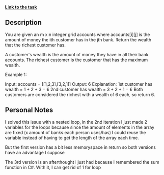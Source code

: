 **[Link to the task](https://leetcode.com/problems/richest-customer-wealth/description/)**

## Description

You are given an m x n integer grid accounts where accounts[i][j] is the amount of money the i​​​​​​​​​​​th​​​​ customer has in the j​​​​​​​​​​​th​​​​ bank. Return the wealth that the richest customer has.

A customer's wealth is the amount of money they have in all their bank accounts. The richest customer is the customer that has the maximum wealth.

Example 1:

Input: accounts = [[1,2,3],[3,2,1]]
Output: 6
Explanation:
1st customer has wealth = 1 + 2 + 3 = 6
2nd customer has wealth = 3 + 2 + 1 = 6
Both customers are considered the richest with a wealth of 6 each, so return 6.

## Personal Notes

I solved this issue with a nested loop, in the 2nd iteration I just made 2 variables for the loops because
since the amount of elements in the array are fixed (x amount of banks each person uses/has) I could reuse the
variable instead of having to get the length of the array each time.

But the first version has a bit less memoryspace in return so both versions have an advantage I suppose

The 3rd version is an afterthought I just had because I remembered the sum function in C#. With it, I can get rid of 1 for loop